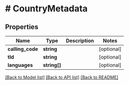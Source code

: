 # # CountryMetadata

## Properties

Name | Type | Description | Notes
------------ | ------------- | ------------- | -------------
**calling_code** | **string** |  | [optional]
**tld** | **string** |  | [optional]
**languages** | **string[]** |  | [optional]

[[Back to Model list]](../../README.md#models) [[Back to API list]](../../README.md#api-endpoints) [[Back to README]](../../README.md)
